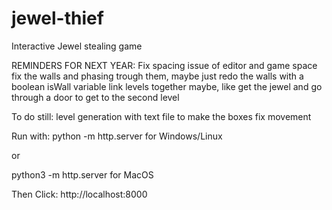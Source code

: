 # jewel-thief
Interactive Jewel stealing game

REMINDERS FOR NEXT YEAR:
Fix spacing issue of editor and game space
fix the walls and phasing trough them, maybe just redo the walls with a boolean isWall variable
link levels together maybe, like get the jewel and go through a door to get to the second level

To do still:
level generation with text file to make the boxes
fix movement

Run with: 
python -m http.server for Windows/Linux

or 

python3 -m http.server for MacOS


Then Click: 
http://localhost:8000
